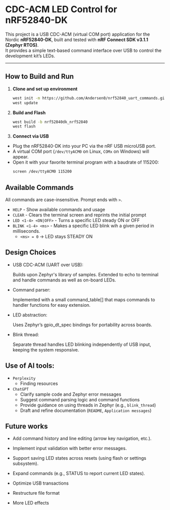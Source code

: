# CDC-ACM LED Control for nRF52840-DK

This project is a USB CDC-ACM (virtual COM port) application for the Nordic **nRF52840-DK**, built and tested with **nRF Connect SDK v3.1.1 (Zephyr RTOS)**.  
It provides a simple text-based command interface over USB to control the development kit’s LEDs.

---

## How to Build and Run

1. **Clone and set up environment**
    ```bash
    west init -m https://github.com/Andersen0/nrf52840_uart_commands.git
    west update
    ```
2. **Build and Flash**
    ```bash
    west build -b nrf52840dk_nrf52840
    west flash
    ```
3. **Connect via USB**
* Plug the nRF52840-DK into your PC via the nRF USB microUSB port.
* A virtual COM port (`/dev/ttyACM0` on Linux, `COMx` on Windows) will appear.
* Open it with your favorite terminal program with a baudrate of 115200:
    ```bash
    screen /dev/ttyACM0 115200
    ```
## Available Commands

All commands are case-insensitive. Prompt ends with `>`.

* `HELP` - Show available commands and usage
* `CLEAR` - Clears the terminal screen and reprints the initial prompt
* `LED <1-4> <ON|OFF>` - Turns a specific LED steady ON or OFF
* `BLINK <1-4> <ms>` - Makes a specific LED blink wih a given period in milliseconds.
    - `<ms> = 0` -> LED stays STEADY ON

## Design Choices
* USB CDC-ACM (UART over USB):

    Builds upon Zephyr's library of samples. Extended to echo to terminal and handle commands as well as on-board LEDs.

* Command parser:

    Implemented with a small command_table[] that maps commands to handler functions for easy extension.

* LED abstraction:

    Uses Zephyr’s gpio_dt_spec bindings for portability across boards.

* Blink thread:

    Separate thread handles LED blinking independently of USB input, keeping the system responsive.

## Use of AI tools:

* `Perplexity`
    - Finding resources
* `ChatGPT`
    - Clarify sample code and Zephyr error messages
    - Suggest command parsing logic and command functions
    - Provide guidance on using threads in Zephyr (e.g., `blink_thread`) 
    - Draft and refine documentation (`README`, `Application messages`)

## Future works

* Add command history and line editing (arrow key navigation, etc.).

* Implement input validation with better error messages.

* Support saving LED states across resets (using flash or settings subsystem).

* Expand commands (e.g., STATUS to report current LED states).

* Optimize USB transactions

* Restructure file format

* More LED effects